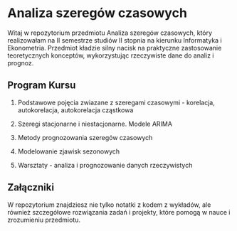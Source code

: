 # Analiza szeregów czasowych

Witaj w repozytorium przedmiotu Analiza szeregów czasowych, który realizowałam na II semestrze studiów II stopnia na kierunku Informatyka i Ekonometria. Przedmiot kładzie silny nacisk na praktyczne zastosowanie teoretycznych konceptów, wykorzystując rzeczywiste dane do analiz i prognoz.

## Program Kursu

1. Podstawowe pojęcia zwiazane z szeregami czasowymi - korelacja, autokorelacja, autokorelacja cząstkowa

2. Szeregi stacjonarne i niestacjonarne. Modele ARIMA

3. Metody prognozowania szeregów czasowych

4. Modelowanie zjawisk sezonowych

5. Warsztaty - analiza i prognozowanie danych rzeczywistych

## Załączniki

W repozytorium znajdziesz nie tylko notatki z kodem z wykładów, ale również szczegółowe rozwiązania zadań i projekty, które pomogą w nauce i zrozumieniu przedmiotu. 


